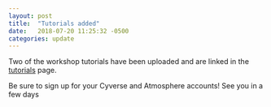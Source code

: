 ```yaml
---
layout: post
title:  "Tutorials added"
date:   2018-07-20 11:25:32 -0500
categories: update
---
```

Two of the workshop tutorials have been uploaded and are linked in the [tutorials](https://phylotranscriptomes.github.io/botany2018workshop/tutorials/) page. 

Be sure to sign up for your Cyverse and Atmosphere accounts! See you in a few days